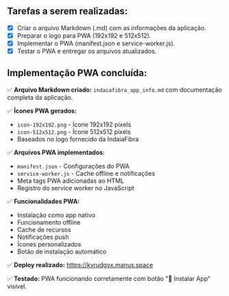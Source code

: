## Tarefas a serem realizadas:

- [x] Criar o arquivo Markdown (.md) com as informações da aplicação.
- [x] Preparar o logo para PWA (192x192 e 512x512).
- [x] Implementar o PWA (manifest.json e service-worker.js).
- [x] Testar o PWA e entregar os arquivos atualizados.

## Implementação PWA concluída:

✅ **Arquivo Markdown criado:** `indaiafibra_app_info.md` com documentação completa da aplicação.

✅ **Ícones PWA gerados:** 
- `icon-192x192.png` - Ícone 192x192 pixels
- `icon-512x512.png` - Ícone 512x512 pixels
- Baseados no logo fornecido da IndaiaFibra

✅ **Arquivos PWA implementados:**
- `manifest.json` - Configurações do PWA
- `service-worker.js` - Cache offline e notificações
- Meta tags PWA adicionadas ao HTML
- Registro do service worker no JavaScript

✅ **Funcionalidades PWA:**
- Instalação como app nativo
- Funcionamento offline
- Cache de recursos
- Notificações push
- Ícones personalizados
- Botão de instalação automático

✅ **Deploy realizado:** https://kvrudgvx.manus.space

✅ **Testado:** PWA funcionando corretamente com botão "📱 Instalar App" visível.

